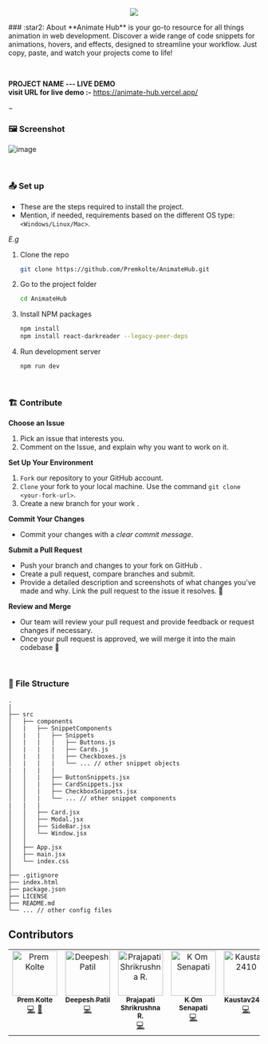 <p align="center">
    
<!--     You can add your logo here   -->
<img src="https://www.amug.com/wp-content/uploads/2016/09/you-logo-here-300x106.png" />
</p>
<!-- <p align="center"> --> 
  <!-- You can add your badges here -->
  <!-- If you have never added badges, head over to https://img.shields.io/badges/static-badge, follow the instructions and generate URL links to add below -->
<!--   <img src="https://img.shields.io/badge/STARS-20K-green"  />
  <img src="https://img.shields.io/badge/FORKS-15K-blue"  />
  <img src="https://img.shields.io/badge/npm-v.0.21.0-red"  />
  <img src="https://img.shields.io/badge/LICENSE-MIT-green "  />
</p> -->     
### :star2: About
**Animate Hub** is your go-to resource for all things animation in web development. Discover a wide range of code snippets for animations, hovers, and effects, designed to streamline your workflow. Just copy, paste, and watch your projects come to life!
 
$~$

 **PROJECT NAME --- LIVE DEMO**          
**visit URL for live demo :-** https://animate-hub.vercel.app/

$-$

### 🖼️ Screenshot
![image](https://github.com/kom-senapati/AnimateHub/assets/92045934/bd377379-24ca-4ae4-b209-f59c994c3315)


$~$

###  :outbox_tray: Set up
- These are the steps required to install the project.
- Mention, if needed, requirements based on the different OS type: `<Windows/Linux/Mac>`.

_E.g_

1. Clone the repo
   ```sh
   git clone https://github.com/Premkolte/AnimateHub.git
   ```
2. Go to the project folder
   ```sh
   cd AnimateHub
   ```
3. Install NPM packages
   ```sh
   npm install
   npm install react-darkreader --legacy-peer-deps
   ```
4. Run development server
   ```sh
   npm run dev
   ```

$~$

###  :building_construction: Contribute

**Choose an Issue**

1. Pick an issue that interests you.
2. Comment on the Issue, and explain why you want to work on it.
    
**Set Up Your Environment**

1. `Fork` our repository to your GitHub account. 
2. `Clone` your fork to your local machine. 
    Use the command `git clone <your-fork-url>`.
3. Create a new branch for your work . 
    
**Commit Your Changes**

- Commit your changes with a _clear commit message_. 

**Submit a Pull Request**

- Push your branch and changes to your fork on GitHub .
- Create a pull request, compare branches and submit.
- Provide a detailed description and screenshots of what changes you've made and why. 
  Link the pull request to the issue it resolves. 🔗
    
**Review and Merge**

- Our team will review your pull request and provide feedback or request changes if necessary. 
- Once your pull request is approved, we will merge it into the main codebase 🥳

$~$

###  :file_folder: File Structure

```
.
│
├── src
│   ├── components
│   |   ├── SnippetComponents
│   |   |   ├── Snippets
│   |   |   |   ├── Buttons.js
│   |   |   |   ├── Cards.js
│   |   |   |   ├── Checkboxes.js
│   |   |   |   └── ... // other snippet objects
|   |   |   |
│   │   |   ├── ButtonSnippets.jsx
│   │   |   ├── CardSnippets.jsx
│   │   |   ├── CheckboxSnippets.jsx
│   │   |   └── ... // other snippet components
|   |   |
│   │   ├── Card.jsx
│   │   ├── Modal.jsx
│   │   ├── SideBar.jsx
│   │   └── Window.jsx
│   │
│   ├── App.jsx
│   ├── main.jsx
│   └── index.css
│
├── .gitignore
├── index.html
├── package.json
├── LICENSE
├── README.md
└── ... // other config files
```
## Contributors

<!-- ALL-CONTRIBUTORS-LIST:START - Do not remove or modify this section -->
<!-- prettier-ignore-start -->
<!-- markdownlint-disable -->
<table>
  <tbody>
    <tr>
      <td align="center" valign="top" width="14.28%"><a href="https://github.com/Premkolte"><img src="https://avatars.githubusercontent.com/u/100456448?v=4?s=90" width="90px;" alt="Prem Kolte"/><br /><sub><b>Prem Kolte</b></sub></a><br /><a href="https://github.com/Premkolte/AnimateHub/commits?author=Premkolte" title="Code">💻</a> <a href="#projectManagement-Premkolte" title="Project Management">📆</a></td>
      <td align="center" valign="top" width="14.28%"><a href="https://github.com/deepesh611"><img src="https://avatars.githubusercontent.com/u/123585104?v=4?s=90" width="90px;" alt="Deepesh Patil"/><br /><sub><b>Deepesh Patil</b></sub></a><br /><a href="https://github.com/Premkolte/AnimateHub/commits?author=deepesh611" title="Code">💻</a></td>
      <td align="center" valign="top" width="14.28%"><a href="https://github.com/Krishna100604"><img src="https://avatars.githubusercontent.com/u/110299021?v=4?s=90" width="90px;" alt="Prajapati Shrikrushna R."/><br /><sub><b>Prajapati Shrikrushna R.</b></sub></a><br /><a href="https://github.com/Premkolte/AnimateHub/commits?author=Krishna100604" title="Code">💻</a></td>
      <td align="center" valign="top" width="14.28%"><a href="https://github.com/kom-senapati"><img src="https://avatars.githubusercontent.com/u/92045934?v=4?s=90" width="90px;" alt="K Om Senapati "/><br /><sub><b>K Om Senapati </b></sub></a><br /><a href="https://github.com/Premkolte/AnimateHub/commits?author=kom-senapati" title="Code">💻</a></td>
      <td align="center" valign="top" width="14.28%"><a href="https://github.com/Kaustav2410"><img src="https://avatars.githubusercontent.com/u/94297897?v=4?s=90" width="90px;" alt="Kaustav2410"/><br /><sub><b>Kaustav2410</b></sub></a><br /><a href="https://github.com/Premkolte/AnimateHub/commits?author=Kaustav2410" title="Code">💻</a></td>
      <td align="center" valign="top" width="14.28%"><a href="https://github.com/pandey22"><img src="https://avatars.githubusercontent.com/u/35039432?v=4?s=90" width="90px;" alt="Kshitij Pandey"/><br /><sub><b>Kshitij Pandey</b></sub></a><br /><a href="https://github.com/Premkolte/AnimateHub/commits?author=pandey22" title="Code">💻</a></td>
      <td align="center" valign="top" width="14.28%"><a href="https://github.com/Sudhanva21"><img src="https://avatars.githubusercontent.com/u/123559895?v=4?s=90" width="90px;" alt="Sudhanva21"/><br /><sub><b>Sudhanva21</b></sub></a><br /><a href="https://github.com/Premkolte/AnimateHub/commits?author=Sudhanva21" title="Code">💻</a></td>
    </tr>
  </tbody>
</table>

<!-- markdownlint-restore -->
<!-- prettier-ignore-end -->

<!-- ALL-CONTRIBUTORS-LIST:END -->
